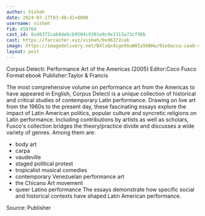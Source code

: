 ```yaml
---
author: Visheh
date: 2024-07-17T03:48:41+0000
username: visheh
fid: 458764
cast_id: 0xd6372cab9debcb9504c9391e9c9e3313a73cf98b
cast: https://farcaster.xyz/visheh/0xd6372cab
image: https://imagedelivery.net/BXluQx4ige9GuW0Ia56BHw/91e8acca-caa8-437e-2335-a7942f588400/original
layout: post
---
```


Corpus Delecti: Performance Art of the Americas (2005)
Editor:Coco Fusco
Format:ebook
Publisher:Taylor & Francis

The most comprehensive volume on performance art from the Americas to have appeared in English, Corpus Delecti is a unique collection of historical and critical studies of contemporary Latin performance. Drawing on live art from the 1960s to the present day, these fascinating essays explore the impact of Latin American politics, popular culture and syncretic religions on Latin performance.
Including contributions by artists as well as scholars, Fusco's collection bridges the theory/practice divide and discusses a wide variety of genres. Among them are:

- body art
- carpa
- vaudeville
- staged political protest
- tropicalist musical comedies
- contemporary Venezuelan performance art
- the Chicano Art movement
- queer Latino performance
  The essays demonstrate how specific social and historical contexts have shaped Latin American performance.

Source: Publisher

<img src='https://imagedelivery.net/BXluQx4ige9GuW0Ia56BHw/91e8acca-caa8-437e-2335-a7942f588400/original' alt='' referrerpolicy='no-referrer'/>
